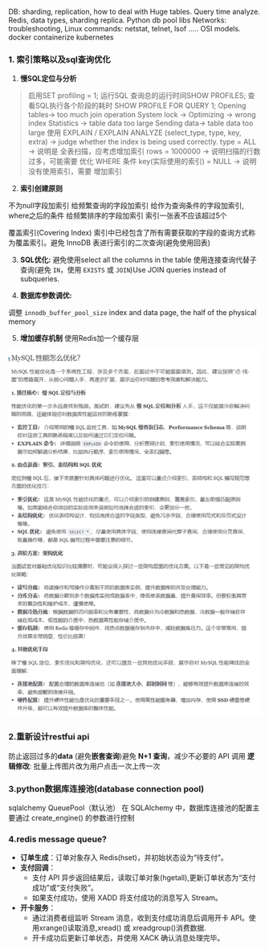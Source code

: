 DB: sharding, replication, how to deal with Huge tables. Query time analyze. 
Redis, data types, sharding replica.
Python db pool libs
Networks: troubleshooting, Linux commands: netstat, telnet, lsof .....
OSI models.
docker containerize
kubernetes


### 1. 索引策略以及sql查询优化
1. **慢SQL定位与分析**
>启用SET profiling = 1;
>运行SQL
>查询总的运行时间SHOW PROFILES;
>查看SQL执行各个阶段的耗时 SHOW PROFILE FOR QUERY 1;
Opening tables-> too much join operation
System lock	-> 
Optimizing -> wrong index
Statistics -> table data too large
Sending data-> table data too large
使用 EXPLAIN / EXPLAIN ANALYZE (select_type, type, key, extra) -> judge whether the index is being used correctly.
type = ALL → 说明是 全表扫描，应考虑增加索引
rows = 1000000 → 说明扫描的行数过多，可能需要 优化 WHERE 条件
key(实际使用的索引) = NULL → 说明没有使用索引，需要 增加索引

2. **索引创建原则**

不为null字段加索引
给频繁查询的字段加索引
给作为查询条件的字段加索引, where之后的条件
给频繁排序的字段加索引
索引一张表不应该超过5个

覆盖索引(Covering Index)
索引中已经包含了所有需要获取的字段的查询方式称为覆盖索引。避免 InnoDB 表进行索引的二次查询(避免使用回表)

3. **SQL优化:**
避免使用select all the columns in the table
使用连接查询代替子查询(避免 `IN`，使用 `EXISTS` 或 `JOIN`)Use JOIN queries instead of subqueries.


4. **数据库参数调优:**

调整 `innodb_buffer_pool_size` index and data page, the half of the physical memory

5. **增加缓存机制**
使用Redis加一个缓存层

![alt text](image-2.png)
### 2.重新设计restfui api

防止返回过多的**data**
(避免**嵌套查询**)避免 **N+1 查询**，减少不必要的 API 调用
**逻辑修改**: 批量上传图片改为用户点击一次上传一次

### 3.python数据库连接池(database connection pool)

sqlalchemy
QueuePool（默认池）
在 SQLAlchemy 中，数据库连接池的配置主要通过 create_engine() 的参数进行控制

### 4.redis message queue?

- **订单生成**：订单对象存入 Redis(hset)，并初始状态设为“待支付”。
- **支付回调**：
    - 支付 API 异步返回结果后，读取订单对象(hgetall),更新订单状态为“支付成功”或“支付失败”。
    - 如果支付成功，使用 XADD 将支付成功的消息写入 Stream。
- **开卡服务**：
    - 通过消费者组监听 Stream 消息，收到支付成功消息后调用开卡 API。使用xrange()读取消息,xread() 或 xreadgroup()消费数据.
    - 开卡成功后更新订单状态，并使用 XACK 确认消息处理完毕。